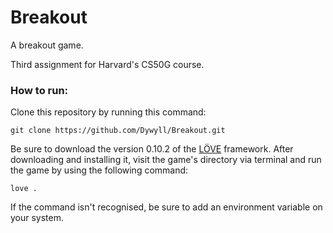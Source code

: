 # Breakout
A breakout game.

Third assignment for Harvard's CS50G course.

### How to run:

Clone this repository by running this command:

```
git clone https://github.com/Dywyll/Breakout.git
```

Be sure to download the version 0.10.2 of the [LÖVE](https://bitbucket.org/rude/love/downloads/) framework. After downloading and installing it, visit the game's directory via terminal and run the game by using the following command:

```
love .
```

If the command isn't recognised, be sure to add an environment variable on your system.
